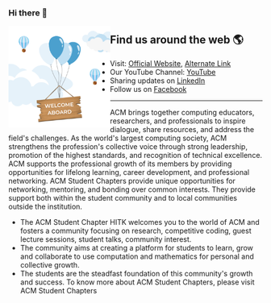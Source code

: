 ### Hi there 👋

<img align="left" width="40%" height="40%" src="https://github.com/acmhitk/acmhitk.github.io/blob/main/assets/img/Welcome.png?raw=true">

## Find us around the web 🌎 

- Visit: <a href="https://hitk.hosting.acm.org/" target="_blank">Official Website</a>, <a href="https://acmhitk.github.io" target="_blank">Alternate Link</a>
- Our YouTube Channel: <a href="https://www.youtube.com/channel/UCLulcFoKMpsi8xicaRIZunQ" target="_blank"> YouTube</a>
- Sharing updates on <a href="https://www.linkedin.com/company/acm-hitk-association-for-computing-machinery-at-hitk" target="_blank">LinkedIn</a>
- Follow us on <a href="https://www.facebook.com/acm.hitk" target="_blank">Facebook</a>
---

ACM brings together computing educators, researchers, and professionals to inspire dialogue, share resources, and address the field's challenges. As the world's largest computing society, ACM strengthens the profession's collective voice through strong leadership, promotion of the highest standards, and recognition of technical excellence. ACM supports the professional growth of its members by providing opportunities for lifelong learning, career development, and professional networking. ACM Student Chapters provide unique opportunities for networking, mentoring, and bonding over common interests. They provide support both within the student community and to local communities outside the institution.

- The ACM Student Chapter HITK welcomes you to the world of ACM and fosters a community focusing on research, competitive coding, guest lecture sessions, student talks, community interest.
- The community aims at creating a platform for students to learn, grow and collaborate to use computation and mathematics for personal and collective growth.
- The students are the steadfast foundation of this community's growth and success.
To know more about ACM Student Chapters, please visit ACM Student Chapters
